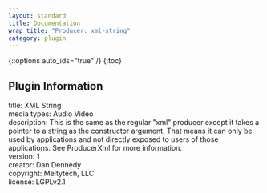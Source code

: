```yaml
---
layout: standard
title: Documentation
wrap_title: "Producer: xml-string"
category: plugin
---
```

{::options auto_ids="true" /}
{:toc}

## Plugin Information

title: XML String  
media types:
Audio  Video  
description: This is the same as the regular &quot;xml&quot; producer except it takes a pointer to a string as the constructor argument. That means it can only be used by applications and not directly exposed to users of those applications. See ProducerXml for more information.  
version: 1  
creator: Dan Dennedy  
copyright: Meltytech, LLC  
license: LGPLv2.1  
